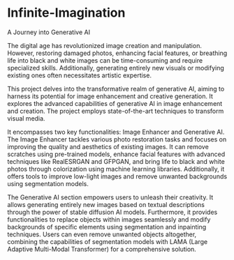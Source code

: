 # Infinite-Imagination
A Journey into Generative AI

The digital age has revolutionized image creation and manipulation. However, restoring damaged photos, enhancing facial features, or breathing life into black and white images can be time-consuming and require specialized skills. Additionally, generating entirely new visuals or modifying existing ones often necessitates artistic expertise.

This project delves into the transformative realm of generative AI, aiming to harness its potential for image enhancement and creative generation.
It explores the advanced capabilities of generative AI in image enhancement and creation. The project employs state-of-the-art techniques to transform visual media. 

It encompasses two key functionalities: Image Enhancer and Generative AI. The Image Enhancer tackles various photo restoration tasks and focuses on improving the quality and aesthetics of existing images. It can remove scratches using pre-trained models, enhance facial features with advanced techniques like RealESRGAN and GFPGAN, and bring life to black and white photos through colorization using machine learning libraries. Additionally, it offers tools to improve low-light images and remove unwanted backgrounds using segmentation models. 

The Generative AI section empowers users to unleash their creativity. It allows generating entirely new images based on textual descriptions through the power of stable diffusion AI models. Furthermore, it provides functionalities to replace objects within images seamlessly and modify backgrounds of specific elements using segmentation and inpainting techniques. Users can even remove unwanted objects altogether, combining the capabilities of segmentation models with LAMA (Large Adaptive Multi-Modal Transformer) for a comprehensive solution.

